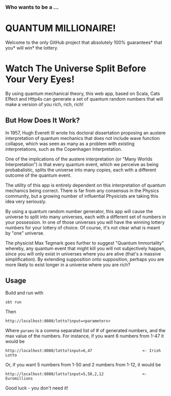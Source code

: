 ### Who wants to be a ...
# QUANTUM MILLIONAIRE!

Welcome to the only GitHub project that absolutely 100% guarantees* that you* will win* the lottery.

# Watch The Universe Split Before Your Very Eyes!

By using quantum mechanical theory, this web app, based on Scala, Cats Effect and Http4s can generate a set of quantum random numbers that will make a version of you rich, rich, rich!

## But How Does It Work?

In 1957, Hugh Everett III wrote his doctoral dissertation proposing an austere interpretation of quantum mechanics that does not include wave function collapse, which was seen as many as a problem with existing interpretations, such as the Copenhagen Interpretation.  

One of the implications of the austere interpretation (or "Many Worlds Interpretation") is that every quantum event, which we perceive as being probabalistic, splits the universe into many copies, each with a different outcome of the quantum event.  

The utility of this app is entirely dependent on this interpretation of quantum mechanics being correct. There is far from any consensus in the Physics community, but a growing number of influential Physicists are taking this idea very seriously.  

By using a quantum random number generator, this app will cause the universe to split into many universes, each with a different set of numbers in your possession. In one of those universes you will have the winning lottery numbers for your lottery of choice. Of course, it's not clear what is meant by "one" universe.  

The physicist Max Tegmark goes further to suggest "Quantum Immortality" whereby, any quantum event that might kill you will not subjectively happen, since you will only exist in universes where you are alive (that's a massive simplification). By extending supposition onto supposition, perhaps you are more likely to exist longer in a universe where you are rich?

## Usage

Build and run with
```
sbt run
```

Then 
```
http://localhost:8080/lotto?input=<parameters>
```

Where `params` is a comma separated list of # of generated numbers, and the max value of the numbers. For instance, if you want 6 numbers from 1-47 it would be

```
http://localhost:8080/lotto?input=6,47                      <- Irish Lotto
```

Or, if you want 5 numbers from 1-50 and 2 numbers from 1-12, it would be 

```
http://localhost:8080/lotto?input=5,50,2,12                 <- Euromillions
```

Good luck - you don't need it!